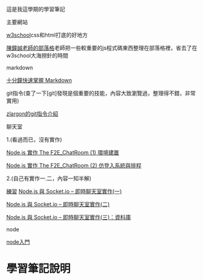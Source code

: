 </h1>這是我這學期的學習筆記</h1>


主要網站<p>
[w3school](https://www.w3schools.com/html/default.asp)css和html打底的好地方<p>
[陳鐘誠老師的部落格](https://misavo.com/blog/%E9%99%B3%E9%8D%BE%E8%AA%A0)老師把一些較重要的js程式碼東西整理在部落格裡，省去了在w3school大海撈針的時間<p>
markdown<p>
[十分鐘快速掌握 Markdown](https://wcc723.github.io/development/2019/11/23/ten-mins-learn-markdown/)<p>
git指令(查了一下[git]發現是個重要的技能，內容大致瀏覽過，整理得不錯，非常實用)<p>
[zlargon的git指令介紹](https://zlargon.gitbooks.io/git-tutorial/content/)<p>
聊天室<p>
1.(看過而已，沒有實作)<p>
[Node.js 實作 The F2E_ChatRoom (1) 環境建置](https://w3c.hexschool.com/blog/e2d9c79d)<p>
[Node.js 實作 The F2E_ChatRoom (2) 仿登入系統與排程](https://w3c.hexschool.com/blog/d6668f69)<p>
2.(自己有實作一.二，內容一知半解)<p> [練習]()
[Node.js 與 Socket.io – 即時聊天室實作(一)](http://single9.net/2017/12/node-js-%E8%88%87-socket-io-%E5%8D%B3%E6%99%82%E8%81%8A%E5%A4%A9%E5%AE%A4%E5%AF%A6%E4%BD%9C/)<p>
[Node.js 與 Socket.io – 即時聊天室實作(二)](http://single9.net/2018/01/node-js-%E8%88%87-socket-io-%E5%8D%B3%E6%99%82%E8%81%8A%E5%A4%A9%E5%AE%A4%E5%AF%A6%E4%BD%9C%E4%BA%8C/)<p>
[Node.js 與 Socket.io – 即時聊天室實作(三)：資料庫](http://single9.net/2018/04/node-js-%e8%88%87-socket-io-%e5%8d%b3%e6%99%82%e8%81%8a%e5%a4%a9%e5%ae%a4%e5%af%a6%e4%bd%9c-%e8%b3%87%e6%96%99%e5%ba%ab/)<p>
node<p>
[node入門](https://www.nodebeginner.org/index-zh-tw.html#execution-in-the-kongdom-of-verbs)<p>


<h1>學習筆記說明</h1>

<p1>   </p1>